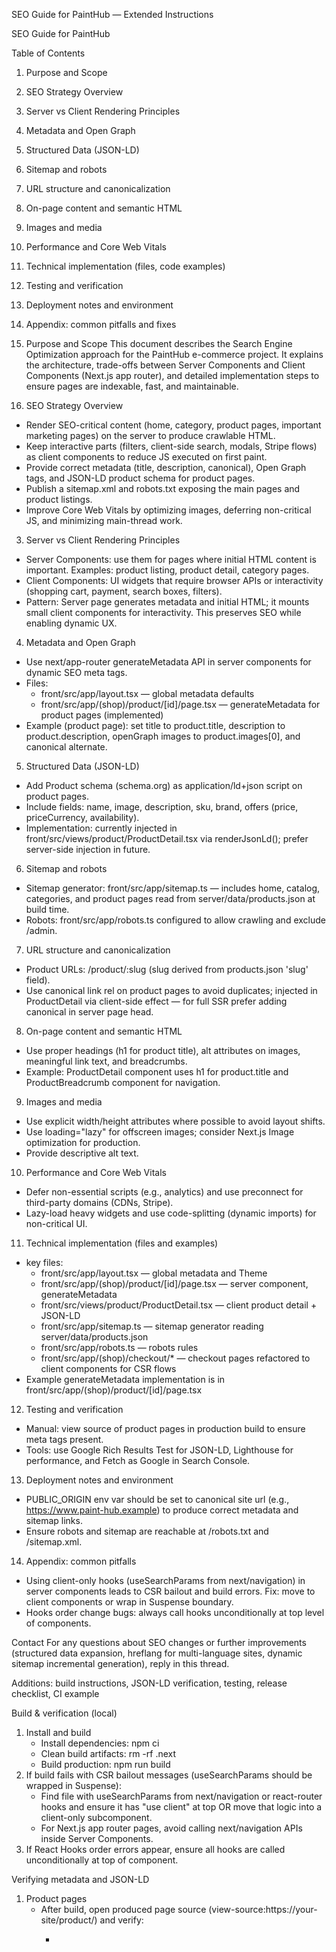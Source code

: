SEO Guide for PaintHub — Extended Instructions

SEO Guide for PaintHub

Table of Contents
1. Purpose and Scope
2. SEO Strategy Overview
3. Server vs Client Rendering Principles
4. Metadata and Open Graph
5. Structured Data (JSON-LD)
6. Sitemap and robots
7. URL structure and canonicalization
8. On-page content and semantic HTML
9. Images and media
10. Performance and Core Web Vitals
11. Technical implementation (files, code examples)
12. Testing and verification
13. Deployment notes and environment
14. Appendix: common pitfalls and fixes

1. Purpose and Scope
This document describes the Search Engine Optimization approach for the PaintHub e-commerce project. It explains the architecture, trade-offs between Server Components and Client Components (Next.js app router), and detailed implementation steps to ensure pages are indexable, fast, and maintainable.

2. SEO Strategy Overview
- Render SEO-critical content (home, category, product pages, important marketing pages) on the server to produce crawlable HTML.
- Keep interactive parts (filters, client-side search, modals, Stripe flows) as client components to reduce JS executed on first paint.
- Provide correct metadata (title, description, canonical), Open Graph tags, and JSON-LD product schema for product pages.
- Publish a sitemap.xml and robots.txt exposing the main pages and product listings.
- Improve Core Web Vitals by optimizing images, deferring non-critical JS, and minimizing main-thread work.

3. Server vs Client Rendering Principles
- Server Components: use them for pages where initial HTML content is important. Examples: product listing, product detail, category pages.
- Client Components: UI widgets that require browser APIs or interactivity (shopping cart, payment, search boxes, filters).
- Pattern: Server page generates metadata and initial HTML; it mounts small client components for interactivity. This preserves SEO while enabling dynamic UX.

4. Metadata and Open Graph
- Use next/app-router generateMetadata API in server components for dynamic SEO meta tags.
- Files:
  - front/src/app/layout.tsx — global metadata defaults
  - front/src/app/(shop)/product/[id]/page.tsx — generateMetadata for product pages (implemented)
- Example (product page): set title to product.title, description to product.description, openGraph images to product.images[0], and canonical alternate.

5. Structured Data (JSON-LD)
- Add Product schema (schema.org) as application/ld+json script on product pages.
- Include fields: name, image, description, sku, brand, offers (price, priceCurrency, availability).
- Implementation: currently injected in front/src/views/product/ProductDetail.tsx via renderJsonLd(); prefer server-side injection in future.

6. Sitemap and robots
- Sitemap generator: front/src/app/sitemap.ts — includes home, catalog, categories, and product pages read from server/data/products.json at build time.
- Robots: front/src/app/robots.ts configured to allow crawling and exclude /admin.

7. URL structure and canonicalization
- Product URLs: /product/:slug (slug derived from products.json 'slug' field).
- Use canonical link rel on product pages to avoid duplicates; injected in ProductDetail via client-side effect — for full SSR prefer adding canonical in server page head.

8. On-page content and semantic HTML
- Use proper headings (h1 for product title), alt attributes on images, meaningful link text, and breadcrumbs.
- Example: ProductDetail component uses h1 for product.title and ProductBreadcrumb component for navigation.

9. Images and media
- Use explicit width/height attributes where possible to avoid layout shifts.
- Use loading="lazy" for offscreen images; consider Next.js Image optimization for production.
- Provide descriptive alt text.

10. Performance and Core Web Vitals
- Defer non-essential scripts (e.g., analytics) and use preconnect for third-party domains (CDNs, Stripe).
- Lazy-load heavy widgets and use code-splitting (dynamic imports) for non-critical UI.

11. Technical implementation (files and examples)
- key files:
  - front/src/app/layout.tsx — global metadata and Theme
  - front/src/app/(shop)/product/[id]/page.tsx — server component, generateMetadata
  - front/src/views/product/ProductDetail.tsx — client product detail + JSON-LD
  - front/src/app/sitemap.ts — sitemap generator reading server/data/products.json
  - front/src/app/robots.ts — robots rules
  - front/src/app/(shop)/checkout/* — checkout pages refactored to client components for CSR flows
- Example generateMetadata implementation is in front/src/app/(shop)/product/[id]/page.tsx

12. Testing and verification
- Manual: view source of product pages in production build to ensure meta tags present.
- Tools: use Google Rich Results Test for JSON-LD, Lighthouse for performance, and Fetch as Google in Search Console.

13. Deployment notes and environment
- PUBLIC_ORIGIN env var should be set to canonical site url (e.g., https://www.paint-hub.example) to produce correct metadata and sitemap links.
- Ensure robots and sitemap are reachable at /robots.txt and /sitemap.xml.

14. Appendix: common pitfalls
- Using client-only hooks (useSearchParams from next/navigation) in server components leads to CSR bailout and build errors. Fix: move to client components or wrap in Suspense boundary.
- Hooks order change bugs: always call hooks unconditionally at top level of components.

Contact
For any questions about SEO changes or further improvements (structured data expansion, hreflang for multi-language sites, dynamic sitemap incremental generation), reply in this thread.



Additions: build instructions, JSON-LD verification, testing, release checklist, CI example

Build & verification (local)
1. Install and build
   - Install dependencies: npm ci
   - Clean build artifacts: rm -rf .next
   - Build production: npm run build
2. If build fails with CSR bailout messages (useSearchParams should be wrapped in Suspense):
   - Find file with useSearchParams from next/navigation or react-router hooks and ensure it has "use client" at top OR move that logic into a client-only subcomponent.
   - For Next.js app router pages, avoid calling next/navigation APIs inside Server Components.
3. If React Hooks order errors appear, ensure all hooks are called unconditionally at top of component.

Verifying metadata and JSON-LD
1. Product pages
   - After build, open produced page source (view-source:https://your-site/product/<slug>) and verify:
     - <title> is present and correct
     - <meta name="description"> set correctly
     - Open Graph tags (og:title, og:description, og:image) present
     - <link rel="canonical"> present and points to canonical URL
     - <script type="application/ld+json"> contains Product schema with name, image, offers
2. Use Google Rich Results Test (https://search.google.com/test/rich-results) to validate JSON-LD.
3. Use Lighthouse in Chrome DevTools to check SEO and performance.

Testing
1. Manual tests
   - Verify product pages render metadata server-side (view-source shows title/meta).
   - Use curl to fetch HTML to ensure crawlers get full content: curl -sL https://your-site/product/<slug> | grep "<title>"
2. Automated tests
   - Add a step in CI that runs next build and also runs a headless Lighthouse or Pa11y tests for accessibility.

Release checklist (minimum)
- [ ] RUN: npm ci && rm -rf .next && npm run build (must succeed)
- [ ] VERIFY: sitemap.xml contains product URLs and is reachable
- [ ] VERIFY: robots.txt is present and correct
- [ ] VERIFY: sample product page metadata + JSON-LD via Rich Results Test
- [ ] VERIFY: critical pages pass Lighthouse (score thresholds configurable)
- [ ] SET: PUBLIC_ORIGIN env var in deployment to canonical domain

CI/CD example (GitHub Actions) (snippet)
- name: Build and SEO checks
  on: [push]
  jobs:
    build:
      runs-on: ubuntu-latest
      steps:
        - uses: actions/checkout@v4
        - name: Install
          run: npm ci
        - name: Build
          run: npm run build
        - name: Run Lighthouse CI
          uses: treosh/lighthouse-ci-action@v8
          with:
            urls: |
              http://localhost:8080/
              http://localhost:8080/product/paint-p1
            configPath: ./lighthouserc.json

Notes: run a static server (next start or serve the build) before running Lighthouse step; ensure PUBLIC_ORIGIN is set during build.

JSON-LD best-practices
- Provide full offers object (price, priceCurrency, availability, url).
- Avoid duplicating structured data across different entities incorrectly (use Product->offers relationship)
- Use canonical URLs in offers.url

Troubleshooting common errors
- "useSearchParams() should be wrapped in a suspense boundary": convert file to client or move hook to a client child component; do not call next/navigation in server components.
- "Rendered more hooks than during the previous render": ensure hooks order is stable and unconditional.
- "<Html> should not be imported outside of pages/_document": do not import or indirectly reference Next's Document/Html contexts from pages/components. Avoid server-side packages that rely on next/document APIs.

Support
If you want, I can add a GitHub Actions workflow YAML to .github/workflows/build_and_seo.yml and a lighthouserc.json sample. Reply if you want me to add those files now.
